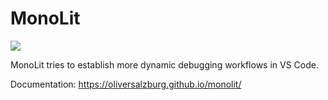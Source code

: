 # MonoLit

[![](https://img.shields.io/visual-studio-marketplace/v/osvsm.monolit)](https://marketplace.visualstudio.com/items?itemName=osvsm.monolit)

MonoLit tries to establish more dynamic debugging workflows in VS Code.

Documentation: <https://oliversalzburg.github.io/monolit/>
